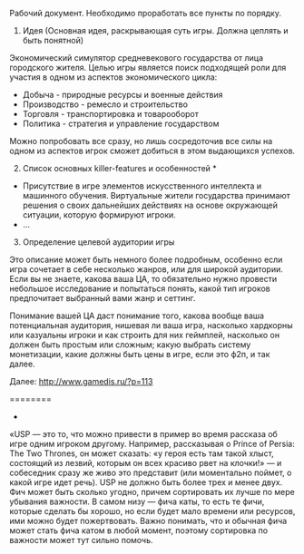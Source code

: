 Рабочий документ. Необходимо проработать все пункты по порядку.

1. Идея
(Основная идея, раскрывающая суть игры. Должна цеплять и быть понятной)

Экономический симулятор средневекового государства от лица городского жителя. Целью игры является поиск 
подходящей роли для участия в одном из аспектов экономического цикла: 
* Добыча - природные ресурсы и военные действия
* Производство - ремесло и строительство
* Торговля - транспортировка и товарооборот
* Политика - стратегия и управление государством

Можно попробовать все сразу, но лишь сосредоточив все силы на одном из аспектов игрок сможет добиться в этом 
выдающихся успехов.

2. Список основных killer-features и особенностей \*

* Присутствие в игре элементов искусственного интеллекта и машинного обучения. Виртуальные жители государства принимают 
решения о своих дальнейших действиях на основе окружающей ситуации, которую формируют игроки.
* ...


3. Определение целевой аудитории игры

Это описание может быть немного более подробным, особенно если игра сочетает в себе несколько жанров, или для широкой аудитории. Если вы не знаете, какова ваша ЦА, то обязательно нужно провести небольшое исследование и попытаться понять, какой тип игроков предпочитает выбранный вами жанр и сеттинг.

Понимание вашей ЦА даст понимание того, какова вообще ваша потенциальная аудитория, нишевая ли ваша игра, насколько хардкорны или казуальны игроки и как строить для них геймплей, насколько он должен быть простым или сложным; какую выбрать систему монетизации, какие должны быть цены в игре, если это ф2п, и так далее.

Далее: http://www.gamedis.ru/?p=113

========

* 
«USP — это то, что можно привести в пример во время рассказа об игре одним игроком другому. Например, рассказывая о Prince of Persia: The Two Thrones, он может сказать: «у героя есть там такой хлыст, состоящий из лезвий, которым он всех красиво рвет на клочки!» — и собеседник сразу же живо это представит (или моментально поймет, о какой игре идет речь). USP не должно быть более трех и менее двух. Фич может быть сколько угодно, причем сортировать их лучше по мере убывания важности. В самом низу — фича каты, то есть те фичи, которые сделать бы хорошо, но если будет мало времени или ресурсов, ими можно будет пожертвовать. Важно понимать, что и обычная фича может стать фича катом в любой момент, поэтому сортировка по важности может тут сильно помочь.
